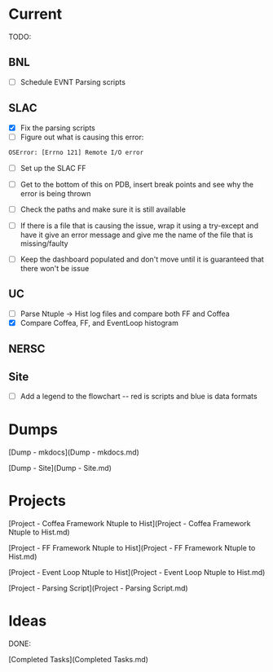 # Current

TODO:

## BNL

- [ ] Schedule EVNT Parsing scripts


## SLAC

- [X] Fix the parsing scripts
- [ ] Figure out what is causing this error:
```bash
OSError: [Errno 121] Remote I/O error
```
- [ ] Set up the SLAC FF
- [ ] Get to the bottom of this on PDB, insert break points and see why the error is being thrown
- [ ] Check the paths and make sure it is still available
- [ ] If there is a file that is causing the issue, wrap it using a try-except and have it give an error message and give me the name of the file that is missing/faulty
- [ ] Keep the dashboard populated and don't move until it is guaranteed that there won't be issue


## UC

- [ ] Parse Ntuple -> Hist log files and compare both FF and Coffea
- [X] Compare Coffea, FF, and EventLoop histogram

## NERSC


## Site
- [ ] Add a legend to the flowchart -- red is scripts and blue is data formats


# Dumps
[Dump - mkdocs](Dump - mkdocs.md)

[Dump - Site](Dump - Site.md)

# Projects
[Project - Coffea Framework Ntuple to Hist](Project - Coffea Framework Ntuple to Hist.md)

[Project - FF Framework Ntuple to Hist](Project - FF Framework Ntuple to Hist.md)

[Project - Event Loop Ntuple to Hist](Project - Event Loop Ntuple to Hist.md)

[Project - Parsing Script](Project - Parsing Script.md)


# Ideas



DONE:

[Completed Tasks](Completed Tasks.md)


